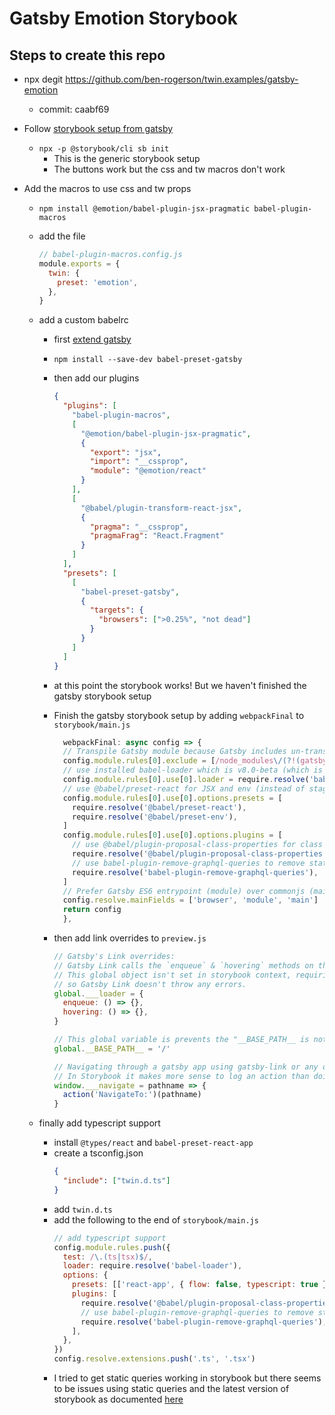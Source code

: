 # Gatsby Emotion Storybook

## Steps to create this repo

- npx degit https://github.com/ben-rogerson/twin.examples/gatsby-emotion
  - commit: caabf69
- Follow [storybook setup from gatsby](https://www.gatsbyjs.com/docs/how-to/testing/visual-testing-with-storybook/)
  - `npx -p @storybook/cli sb init`
    - This is the generic storybook setup
    - The buttons work but the css and tw macros don't work
- Add the macros to use css and tw props

  - `npm install @emotion/babel-plugin-jsx-pragmatic babel-plugin-macros`
  - add the file
    ```js
    // babel-plugin-macros.config.js
    module.exports = {
      twin: {
        preset: 'emotion',
      },
    }
    ```
  - add a custom babelrc

    - first [extend gatsby](https://www.gatsbyjs.com/docs/how-to/custom-configuration/babel/)
    - `npm install --save-dev babel-preset-gatsby`
    - then add our plugins
      ```json
      {
        "plugins": [
          "babel-plugin-macros",
          [
            "@emotion/babel-plugin-jsx-pragmatic",
            {
              "export": "jsx",
              "import": "__cssprop",
              "module": "@emotion/react"
            }
          ],
          [
            "@babel/plugin-transform-react-jsx",
            {
              "pragma": "__cssprop",
              "pragmaFrag": "React.Fragment"
            }
          ]
        ],
        "presets": [
          [
            "babel-preset-gatsby",
            {
              "targets": {
                "browsers": [">0.25%", "not dead"]
              }
            }
          ]
        ]
      }
      ```
    - at this point the storybook works! But we haven't finished the gatsby storybook setup
    - Finish the gatsby storybook setup by adding `webpackFinal` to `storybook/main.js`
      ```js
        webpackFinal: async config => {
        // Transpile Gatsby module because Gatsby includes un-transpiled ES6 code.
        config.module.rules[0].exclude = [/node_modules\/(?!(gatsby)\/)/]
        // use installed babel-loader which is v8.0-beta (which is meant to work with @babel/core@7)
        config.module.rules[0].use[0].loader = require.resolve('babel-loader')
        // use @babel/preset-react for JSX and env (instead of staged presets)
        config.module.rules[0].use[0].options.presets = [
          require.resolve('@babel/preset-react'),
          require.resolve('@babel/preset-env'),
        ]
        config.module.rules[0].use[0].options.plugins = [
          // use @babel/plugin-proposal-class-properties for class arrow functions
          require.resolve('@babel/plugin-proposal-class-properties'),
          // use babel-plugin-remove-graphql-queries to remove static queries from components when rendering in storybook
          require.resolve('babel-plugin-remove-graphql-queries'),
        ]
        // Prefer Gatsby ES6 entrypoint (module) over commonjs (main) entrypoint
        config.resolve.mainFields = ['browser', 'module', 'main']
        return config
        },
      ```
    - then add link overrides to `preview.js`

      ```js
      // Gatsby's Link overrides:
      // Gatsby Link calls the `enqueue` & `hovering` methods on the global variable ___loader.
      // This global object isn't set in storybook context, requiring you to override it to empty functions (no-op),
      // so Gatsby Link doesn't throw any errors.
      global.___loader = {
        enqueue: () => {},
        hovering: () => {},
      }

      // This global variable is prevents the "__BASE_PATH__ is not defined" error inside Storybook.
      global.__BASE_PATH__ = '/'

      // Navigating through a gatsby app using gatsby-link or any other gatsby component will use the `___navigate` method.
      // In Storybook it makes more sense to log an action than doing an actual navigate. Checkout the actions addon docs for more info: https://github.com/storybookjs/storybook/tree/master/addons/actions.
      window.___navigate = pathname => {
        action('NavigateTo:')(pathname)
      }
      ```

  - finally add typescript support
    - install `@types/react` and `babel-preset-react-app`
    - create a tsconfig.json
      ```json
      {
        "include": ["twin.d.ts"]
      }
      ```
    - add `twin.d.ts`
    - add the following to the end of `storybook/main.js`
      ```js
      // add typescript support
      config.module.rules.push({
        test: /\.(ts|tsx)$/,
        loader: require.resolve('babel-loader'),
        options: {
          presets: [['react-app', { flow: false, typescript: true }]],
          plugins: [
            require.resolve('@babel/plugin-proposal-class-properties'),
            // use babel-plugin-remove-graphql-queries to remove static queries from components when rendering in storybook
            require.resolve('babel-plugin-remove-graphql-queries'),
          ],
        },
      })
      config.resolve.extensions.push('.ts', '.tsx')
      ```
    - I tried to get static queries working in storybook but there seems to be issues using static queries and the latest version of storybook as documented [here](https://github.com/gatsbyjs/gatsby/issues/26099)
